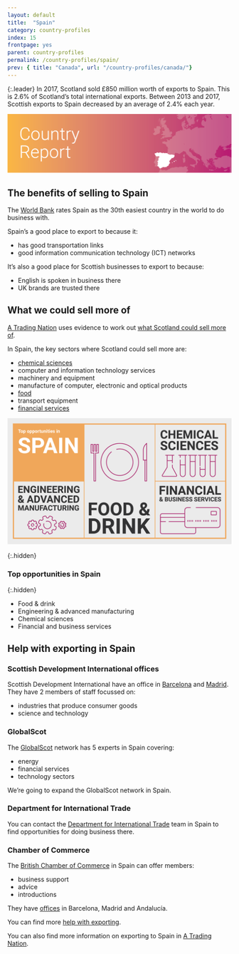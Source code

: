 ```yaml
---
layout: default
title:  "Spain"
category: country-profiles
index: 15
frontpage: yes
parent: country-profiles
permalink: /country-profiles/spain/
prev: { title: "Canada", url: "/country-profiles/canada/"}
---
```


{:.leader}
In 2017, Scotland sold £850 million worth of exports to Spain. This is 2.6% of Scotland’s total international exports. Between 2013 and 2017, Scottish exports to Spain decreased by an average of 2.4% each year.

![An image of Spain outlined on a map](/assets/images/country_maps/16-Spain.png)

## The benefits of selling to Spain

The [World Bank](http://www.doingbusiness.org/en/rankings) rates Spain as the 30th easiest country in the world to do business with.

Spain’s a good place to export to because it:

* has good transportation links
* good information communication technology (ICT) networks

It’s also a good place for Scottish businesses to export to because:

* English is spoken in business there
* UK brands are trusted there

## What we could sell more of

[A Trading Nation](https://www.gov.scot/publications/scotland-a-trading-nation/) uses evidence to work out [what Scotland could sell more of](https://tradingnation.mygov.scot/what-we-could-sell-more-of/).

In Spain, the key sectors where Scotland could sell more are:

* [chemical sciences](https://tradingnation.mygov.scot/sectors/life-and-chemical-sciences/)
* computer and information technology services
* machinery and equipment
* manufacture of computer, electronic and optical products
* [food](https://tradingnation.mygov.scot/sectors/food-and-drink/)
* transport equipment
* [financial services](https://tradingnation.mygov.scot/sectors/financial-and-business-services/)

![An infographic of top opportunities in Spain](/assets/images/country_infographics/15-Spain-top-opportunities.png)

{:.hidden}
### Top opportunities in Spain

{:.hidden}
* Food & drink
* Engineering & advanced manufacturing
* Chemical sciences
* Financial and business services

## Help with exporting in Spain
### Scottish Development International offices

Scottish Development International have an office in [Barcelona](https://www.sdi.co.uk/about-sdi/global-offices/europe-middle-east-and-africa/spain-barcelona) and [Madrid](https://www.sdi.co.uk/about-sdi/global-offices/europe-middle-east-and-africa/spain-madrid). They have 2 members of staff focussed on:

* industries that produce consumer goods
* science and technology

### GlobalScot
The [GlobalScot](https://www.globalscot.com/) network has 5 experts in Spain covering:

* energy
* financial services
* technology sectors

We’re going to expand the GlobalScot network in Spain.

### Department for International Trade
You can contact the [Department for International Trade](https://www.gov.uk/world/organisations/department-for-international-trade-spain#contact-us) team in Spain to find opportunities for doing business there.

### Chamber of Commerce
The [British Chamber of Commerce](http://www.britishchamberspain.com/index.html) in Spain can offer members:

* business support
* advice
* introductions

They have [offices](http://www.britishchamberspain.com/contacto.html) in Barcelona, Madrid and Andalucía.

You can find more [help with exporting](https://tradingnation.mygov.scot/help-for-businesses/).

You can also find more information on exporting to Spain in [A Trading Nation](https://www.gov.scot/publications/scotland-a-trading-nation/).
